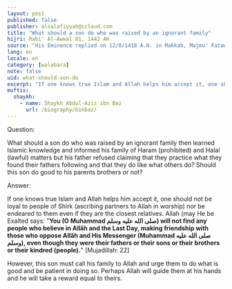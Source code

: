 ```yaml
---
layout: post
published: false
publisher: alsalafiyyah@icloud.com
title: "What should a son do who was raised by an ignorant family"
hijri: Rabi' Al-Awwal 01, 1442 AH
source: "His Eminence replied on 12/8/1418 A.H. in Makkah, Majmu' Fatawa Al-Shaykh Ibn Baz p.28/239"
lang: en
locale: en
category: [walabara]
note: false
uid: what-should-son-do
excerpt: "If one knows true Islam and Allah helps him accept it, one should not be loyal to people of Shirk (ascribing partners to Allah in worship) nor be endeared to them even if they are the closest relatives."
muftis:
  shaykh: 
    - name: Shaykh Abdul-Aziz ibn Baz
      url: /biography/binbaz/
---
```


Question: 

What should a son do who was raised by an ignorant family then learned Islamic knowledge and informed his family of Haram (prohibited) and Halal (lawful) matters but his father refused claiming that they practice what they found their fathers following and that they do like what others do? Should this son do good to his parents brothers or not? 

Answer: 

If one knows true Islam and Allah helps him accept it, one should not be loyal to people of Shirk (ascribing partners to Allah in worship) nor be endeared to them even if they are the closest relatives. Allah (may He be Exalted says: "**You (O Muhammad صلى الله عليه وسلم) will not find any people who believe in Allâh and the Last Day, making friendship with those who oppose Allâh and His Messenger (Muhammad صلى الله عليه وسلم), even though they were their fathers or their sons or their brothers or their kindred (people).**" [Mujadillah: 22] 

However, this son must call his family to Allah and urge them to do what is good and be patient in doing so. Perhaps Allah will guide them at his hands and he will take a reward equal to theirs. 
